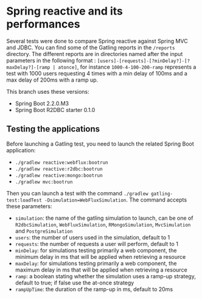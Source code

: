 # Spring reactive and its performances

Several tests were done to compare Spring reactive against Spring MVC and JDBC. You can find some of the Gatling reports in the 
`/reports` directory. The different reports are in directories named after the input parameters in the following format : 
`[users]-[requests]-[?minDelay?]-[?maxDelay?]-[ramp | atonce]`, for instance `1000-4-100-200-ramp` represents a test with 1000 users 
requesting 4 times with a min delay of 100ms and a max delay of 200ms with a ramp up.    

This branch uses these versions:
- Spring Boot 2.2.0.M3
- Spring Boot R2DBC starter 0.1.0       

## Testing the applications

Before launching a Gatling test, you need to launch the related Spring Boot application:
- `./gradlew reactive:webflux:bootrun`
- `./gradlew reactive:r2dbc:bootrun`
- `./gradlew reactive:mongo:bootrun`
- `./gradlew mvc:bootrun` 

Then you can launch a test with the command `./gradlew gatling-test:loadTest -Dsimulation=WebFluxSimulation`. 
The command accepts these parameters:
- `simulation`: the name of the gatling simulation to launch, can be one of `R2dbcSimulation`, `WebFluxSimulation`, `RMongoSimulation`, `MvcSimulation` and `PostgreSimulation`
- `users`: the number of users used in the simulation, default to 1
- `requests`: the number of requests a user will perform, default to 1
- `minDelay`: for simulations testing primarily a web component, the minimum delay in ms that will be applied when retrieving a resource
- `maxDelay`: for simulations testing primarily a web component, the maximum delay in ms that will be applied when retrieving a resource
- `ramp`: a boolean stating whether the simulation uses a ramp-up strategy, default to true; if false use the at-once strategy
- `rampUpTime`: the duration of the ramp-up in ms, default to 20ms 
